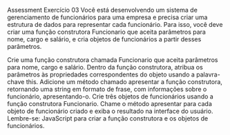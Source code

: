 Assessment
Exercício 03
Você está desenvolvendo um sistema de gerenciamento de funcionários para uma empresa e precisa criar uma estrutura de dados para representar cada funcionário. Para isso, você deve criar uma função construtora Funcionario que aceita parâmetros para nome, cargo e salário, e cria objetos de funcionários a partir desses parâmetros.

Crie uma função construtora chamada Funcionario que aceita parâmetros para nome, cargo e salário.
Dentro da função construtora, atribua os parâmetros às propriedades correspondentes do objeto usando a palavra-chave this.
Adicione um método chamado apresentar a função construtora, retornando uma string em formato de frase, com informações sobre o funcionário, apresentando-o.
Crie três objetos de funcionários usando a função construtora Funcionario.
Chame o método apresentar para cada objeto de funcionário criado e exiba o resultado na interface do usuário.
Lembre-se:
JavaScript para criar a função construtora e os objetos de funcionários.